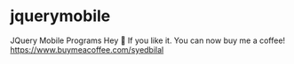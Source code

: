 # jquerymobile
JQuery Mobile Programs
Hey 👋 If you like it. You can now buy me a coffee! 
https://www.buymeacoffee.com/syedbilal
